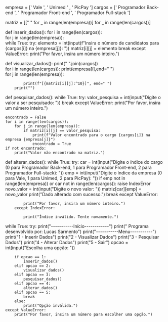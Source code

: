 empresa = ['    Vale  ', '  Unimed  ' , '  PicPay  ']
cargos = ['  Programador Back-end  ', '  Programador Front-end  ', '  Programador Full-stack  ']

matriz = [[" " for _ in range(len(empresa))] for _ in range(len(cargos))]

def inserir_dados():
    for i in range(len(cargos)):  
        for j in range(len(empresa)):  
            while True:
                try:
                    elemento = int(input(f"Insira o número de candidatos para {cargos[i]} na {empresa[j]}: "))
                    matriz[i][j] = elemento
                    break
                except ValueError:
                    print("Por favor, insira um número inteiro.")

def visualizar_dados():
    print("    ".join(cargos))  
    for i in range(len(cargos)):
        print(empresa[i],end="       ")  
        for j in range(len(empresa)):
           
            print(f"[{matriz[i][j]:^10}]", end=" ")
        print("")

def pesquisar_dados():
    while True:
        try:
            valor_pesquisa = int(input("Digite o valor a ser pesquisado: "))
            break
        except ValueError:
            print("Por favor, insira um número inteiro.")

    encontrado = False
    for i in range(len(cargos)):
        for j in range(len(empresa)):
            if matriz[i][j] == valor_pesquisa:
                print(f"Valor encontrado para o cargo {cargos[i]} na empresa {empresa[j]}")
                encontrado = True
    if not encontrado:
        print("Valor não encontrado na matriz.")

def alterar_dados():
    while True:
        try:
            car = int(input("Digite o índice do cargo (0 para Programador Back-end, 1 para Programador Front-end, 2 para Programador Full-stack): "))
            emp = int(input("Digite o índice da empresa (0 para Vale, 1 para Unimed, 2 para PicPay): "))
            if emp not in range(len(empresa)) or car not in range(len(cargos)):
                raise IndexError
            novo_valor = int(input("Digite o novo valor: "))
            matriz[car][emp] = novo_valor
            print("Dado alterado com sucesso.")
            break
        except ValueError:

            print("Por favor, insira um número inteiro.")
        except IndexError:

            print("Índice inválido. Tente novamente.")

while True:
    try:
        print("-----------Início------------")
        print(" Programa desenvolvido por: Lucas Sarmento")
        print("-----------Menu-----------")
        print("1 - Inserir Dados")
        print("2 - Visualizar Dados")
        print("3 - Pesquisar Dados")
        print("4 - Alterar Dados")
        print("5 - Sair")
        opcao = int(input("Escolha uma opção: "))

        if opcao == 1:
            inserir_dados()
        elif opcao == 2:
            visualizar_dados()
        elif opcao == 3:
            pesquisar_dados()
        elif opcao == 4:
            alterar_dados()
        elif opcao == 5:
            break
        else:
            print("Opção inválida.")
    except ValueError:
        print("Por favor, insira um número para escolher uma opção.")

